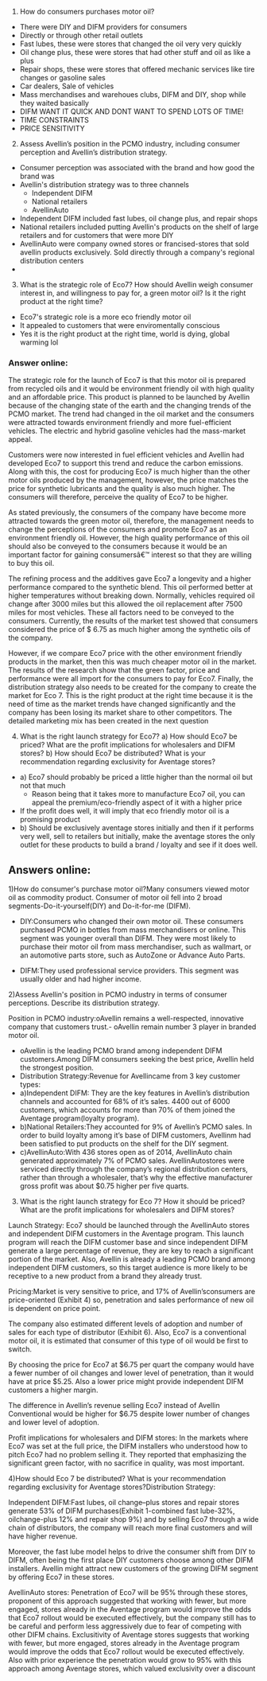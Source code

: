 1.  How do consumers purchases motor oil? 
- There were DIY and DIFM providers for consumers
- Directly or through other retail outlets
- Fast lubes, these were stores that changed the oil very very quickly
- Oil change plus, these were stores that had other stuff and oil as like a plus 
- Repair shops, these were stores that offered mechanic services like tire changes or gasoline sales
- Car dealers, Sale of vehicles
- Mass merchandises and warehoues clubs, DIFM and DIY, shop while they waited basically
- DIFM WANT IT QUICK AND DONT WANT TO SPEND LOTS OF TIME!
- TIME CONSTRAINTS
- PRICE SENSITIVITY


2.  Assess Avellin’s position in the PCMO industry, including 
consumer perception and Avellin’s distribution strategy. 
- Consumer perception was associated with the brand and how good the brand was
- Avellin's distribution strategy was to three channels
    - Independent DIFM
    - National retailers
    - AvellinAuto
- Independent DIFM included fast lubes, oil change plus, and repair shops
- National retailers included putting Avellin's products on the shelf of large retailers and for customers that were more DIY
- AvellinAuto were company owned stores or francised-stores that sold avellin products exclusively. Sold directly through a company's
regional distribution centers
- 
3.  What is the strategic role of Eco7? How should Avellin 
weigh consumer interest in, and willingness to pay for, a 
green motor oil? Is it the right product at the right time? 
- Eco7's strategic role is a more eco friendly motor oil
- It appealed to customers that were enviromentally conscious
- Yes it is the right product at the right time, world is dying, global warming lol

### Answer online:
The strategic role for the launch of Eco7 is that this motor oil is prepared from recycled oils and it would be environment friendly oil with high quality and an affordable price. This product is planned to be launched by Avellin because of the changing state of the earth and the changing trends of the PCMO market. The trend had changed in the oil market and the consumers were attracted towards environment friendly and more fuel-efficient vehicles. The electric and hybrid gasoline vehicles had the mass-market appeal.

Customers were now interested in fuel efficient vehicles and Avellin had developed Eco7 to support this trend and reduce the carbon emissions. Along with this, the cost for producing Eco7 is much higher than the other motor oils produced by the management, however, the price matches the price for synthetic lubricants and the quality is also much higher. The consumers will therefore, perceive the quality of Eco7 to be higher.

As stated previously, the consumers of the company have become more attracted towards the green motor oil, therefore, the management needs to change the perceptions of the consumers and promote Eco7 as an environment friendly oil. However, the high quality performance of this oil should also be conveyed to the consumers because it would be an important factor for gaining consumersâ€™ interest so that they are willing to buy this oil.

The refining process and the additives gave Eco7 a longevity and a higher performance compared to the synthetic blend. This oil performed better at higher temperatures without breaking down. Normally, vehicles required oil change after 3000 miles but this allowed the oil replacement after 7500 miles for most vehicles. These all factors need to be conveyed to the consumers. Currently, the results of the market test showed that consumers considered the price of $ 6.75 as much higher among the synthetic oils of the company.

However, if we compare Eco7 price with the other environment friendly products in the market, then this was much cheaper motor oil in the market. The results of the research show that the green factor, price and performance were all import for the consumers to pay for Eco7. Finally, the distribution strategy also needs to be created for the company to create the market for Eco 7. This is the right product at the right time because it is the need of time as the market trends have changed significantly and the company has been losing its market share to other competitors. The detailed marketing mix has been created in the next question

4.  What is the right launch strategy for Eco7? 
a) How should Eco7 be priced? What are the profit 
implications for wholesalers and DIFM stores? 
b) How should Eco7 be distributed? What is your 
recommendation regarding exclusivity for Aventage 
stores? 
- a) Eco7 should probably be priced a little higher than the normal oil but not that much
    - Reason being that it takes more to manufacture Eco7 oil, you can appeal the premium/eco-friendly aspect of it with a higher price
- If the profit does well, it will imply that eco friendly motor oil is a promising product
- b) Should be exclusively aventage stores initially and then if it performs very well, sell to retailers but initially, make the aventage stores the only outlet for these products to build a brand / loyalty and see if it does well. 


## Answers online:
1)How do consumer's purchase motor oil?Many consumers viewed motor oil as commodity product. 
Consumer of motor oil fell into 2 broad segments-Do-it-yourself(DIY) and Do-it-for-me (DIFM).

- DIY:Consumers who changed their own motor oil. These consumers purchased PCMO in bottles from mass merchandisers or online. This segment was younger overall than DIFM. They were most likely to purchase their motor oil from mass merchandiser, such as wallmart, or an automotive parts store, such as AutoZone or Advance Auto Parts.

- DIFM:They used professional service providers. This segment was usually older and had higher income.

2)Assess Avellin's position in PCMO industry in terms of consumer perceptions. Describe its distribution strategy.

Position in PCMO industry:oAvellin remains a well-respected, innovative company that customers trust.- oAvellin remain number 3 player in branded motor oil.
- oAvellin is the leading PCMO brand among independent DIFM customers.Among DIFM consumers seeking the best price, Avellin held the strongest position.
- Distribution Strategy:Revenue for Avellincame from 3 key customer types:
- a)Independent DIFM: They are the key features in Avellin’s distribution channels and accounted for 68% of it’s sales. 4400 out of 6000 customers, which accounts for more than 70% of them joined the Aventage program(loyalty program).
- b)National Retailers:They accounted for 9% of Avellin’s PCMO sales. In order to build loyalty among it’s base of DIFM customers, Avellinm had been satisfied to put products on the shelf for the DIY segment.
- c)AvellinAuto:With 436 stores open as of 2014, AvellinAuto chain generated approximately 7% of PCMO sales. AvellinAutostores were serviced directly through the company’s regional distribution centers, rather than through a wholesaler, that’s why the effective manufacturer gross profit was about $0.75 higher per five quarts. 

3) What is the right launch strategy for Eco 7? How it should be priced? What are the profit implications for wholesalers and DIFM stores?

Launch Strategy:
Eco7 should be launched through the AvellinAuto stores and independent DIFM customers in the Aventage program. This launch program will reach the DIFM customer base and since independent DIFM generate a large percentage of revenue, they are key to reach a significant portion of the market. 
Also, Avellin is already a leading PCMO brand among independent DIFM customers, so this target audience is more likely to be receptive to a new product from a brand they already trust.

Pricing:Market is very sensitive to price, and 17% of Avellin’sconsumers are price-oriented (Exhibit 4) so, penetration and sales performance of new oil is dependent on price point. 

The company also estimated different levels of adoption and number of sales for each type of distributor (Exhibit 6). Also, Eco7 is a conventional motor oil, it is estimated that consumer of this type of oil would be first to switch.

By choosing the price for Eco7 at $6.75 per quart the company would have a fewer number of oil changes and lower level of penetration, than it would have at price $5.25. Also a lower price might provide independent DIFM customers a higher margin.

The difference in Avellin’s revenue selling Eco7 instead of Avellin Conventional would be higher for $6.75 despite lower number of changes and lower level of adoption.

Profit implications for wholesalers and DIFM stores: In the markets where Eco7 was set at the full price, the DIFM installers who understood how to pitch Eco7 had no problem selling it. They reported that emphasizing the significant green factor, with no sacrifice in quality, was most important.

4)How should Eco 7 be distributed? What is your recommendation regarding exclusivity for Aventage stores?Distribution Strategy:

Independent DIFM:Fast lubes, oil change–plus stores and repair stores generate 53% of DIFM purchases(Exhibit 1-combined fast lube-32%, oilchange-plus 12% and repair shop 9%) and by selling Eco7 through a wide chain of distributors, the company will reach more final customers and will have higher revenue.

Moreover, the fast lube model helps to drive the consumer shift from DIY to DIFM, often being the first place DIY customers choose among other DIFM installers. Avellin might attract new customers of the growing DIFM segment by offering Eco7 in these stores.

AvellinAuto stores: Penetration of Eco7 will be 95% through these stores, proponent of this approach suggested that working with fewer, but more engaged, stores already in the Aventage program would improve the odds that Eco7 rollout would be executed effectively, but the company still has to be careful and perform less aggressively due to fear of competing with other DIFM chains. Exclusitivity of Aventage stores suggests that working with fewer, but more engaged, stores already in the Aventage program would improve the odds that Eco7 rollout would be executed effectively. Also with prior experience the penetration would grow to 95% with this approach among Aventage stores, which valued exclusivity over a discount